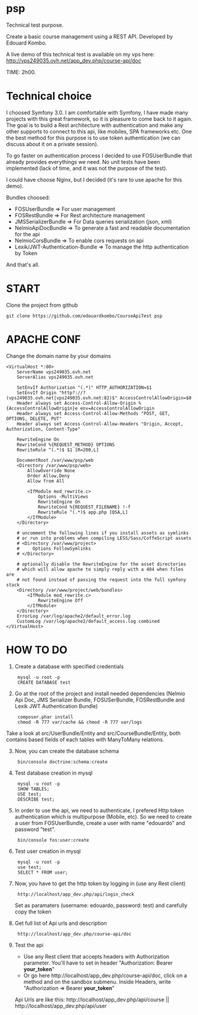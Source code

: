 psp
===

Technical test purpose.

Create a basic course management using a REST API. Developed by Edouard Kombo.

A live demo of this technical test is available on my vps here: http://vps249035.ovh.net/app_dev.php/course-api/doc

TIME: 2h00.


Technical choice
================

I choosed Symfony 3.0. I am comfortable with Symfony, I have made many projects with this great framework, so it is pleasure to come back to it again.
The goal is to build a Rest architecture with authentication and make any other supports to connect to this api, like mobiles, SPA frameworks etc.
One the best method for this purpose is to use token authentication (we can discuss about it on a private session).

To go faster on authentication process I decided to use FOSUserBundle that already provides everythings we need.
No unit tests have been implemented (lack of time, and it was not the purpose of the test).

I could have choose Nginx, but I decided (it's rare to use apache for this demo).

Bundles choosed:
- FOSUserBundle => For user management
- FOSRestBundle => For Rest architecture management
- JMSSerializerBundle => For Data queries serialization (json, xml)
- NelmioApiDocBundle  => To generate a fast and readable documentation for the api
- NelmioCorsBundle    => To enable cors requests on api
- Lexik/JWT-Authentication-Bundle => To manage the http authentication by Token

And that's all.


START
=====

Clone the project from github

    git clone https://github.com/edouardkombo/CourseApiTest psp


APACHE CONF
===========

Change the domain name by your domains

    <VirtualHost *:80>
        ServerName vps249035.ovh.net
        ServerAlias vps249035.ovh.net

        SetEnvIf Authorization "(.*)" HTTP_AUTHORIZATION=$1
        SetEnvIf Origin "http?://?(vps249035.ovh.net|vps249035.ovh.net:82)$" AccessControlAllowOrigin=$0
        Header always set Access-Control-Allow-Origin %{AccessControlAllowOrigin}e env=AccessControlAllowOrigin
        Header always set Access-Control-Allow-Methods "POST, GET, OPTIONS, DELETE, PUT"
        Header always set Access-Control-Allow-Headers "Origin, Accept, Authorization, Content-Type"

        RewriteEngine On
        RewriteCond %{REQUEST_METHOD} OPTIONS
        RewriteRule ^(.*)$ $1 [R=200,L]

        DocumentRoot /var/www/psp/web
        <Directory /var/www/psp/web>
            AllowOverride None
            Order Allow,Deny
            Allow from All

            <IfModule mod_rewrite.c>
                Options -MultiViews
                RewriteEngine On
                RewriteCond %{REQUEST_FILENAME} !-f
                RewriteRule ^(.*)$ app.php [QSA,L]
            </IfModule>
        </Directory>

        # uncomment the following lines if you install assets as symlinks
        # or run into problems when compiling LESS/Sass/CoffeScript assets
        # <Directory /var/www/project>
        #     Options FollowSymlinks
        # </Directory>

        # optionally disable the RewriteEngine for the asset directories
        # which will allow apache to simply reply with a 404 when files are
        # not found instead of passing the request into the full symfony stack
        <Directory /var/www/project/web/bundles>
            <IfModule mod_rewrite.c>
                RewriteEngine Off
            </IfModule>
        </Directory>
        ErrorLog /var/log/apache2/default_error.log
        CustomLog /var/log/apache2/default_access.log combined
    </VirtualHost>


HOW TO DO
=========

1. Create a database with specified credentials

        mysql -u root -p
        CREATE DATABASE test

2. Go at the root of the project and install needed dependencies (Nelmio Api Doc, JMS Serializer Bundle, FOSUSerBundle, FOSRestBundle and Lexik JWT Authentication Bundle)

        composer.phar install
        chmod -R 777 var/cache && chmod -R 777 var/logs

Take a look at src/UserBundle/Entity and src/CourseBundle/Entity, both contains based fields of each tables with ManyToMany relations.


3. Now, you can create the database schema

        bin/console doctrine:schema:create


4. Test database creation in mysql

        mysql -u root -p
        SHOW TABLES;
        USE test;
        DESCRIBE test;


5. In order to use the api, we need to authenticate, I prefered Http token authentication which is multipurpose (Mobile, etc).
So we need to create a user from FOSUserBundle, create a user with name "edouardo" and password "test".

        bin/console fos:user:create


6. Test user creation in mysql

        mysql -u root -p
        use test;
        SELECT * FROM user;


7. Now, you have to get the http token by logging in (use any Rest client)

        http://localhost/app_dev.php/api/login_check

    Set as paramaters (username: edouardo, password: test) and carefully copy the token


8. Get full list of Api urls and description

        http://localhost/app_dev.php/course-api/doc


9. Test the api

    - Use any Rest client that accepts headers with Authorization parameter. You'll have to set in header "Authorization: Bearer __your_token__"
    - Or go here http://localhost/app_dev.php/course-api/doc, click on a method and on the sandbox submenu. Inside Headers, write "Authorization => Bearer __your_token__"

    Api Urls are like this: http://localhost/app_dev.php/api/course || http://localhost/app_dev.php/api/user
